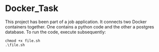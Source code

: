 # Docker_Task

This project has been part of a job application. It connects two Docker containers together. One contains a python code and the other a postgres database.
To run the code, execute subsequently:

```
chmod +x file.sh
.\file.sh
